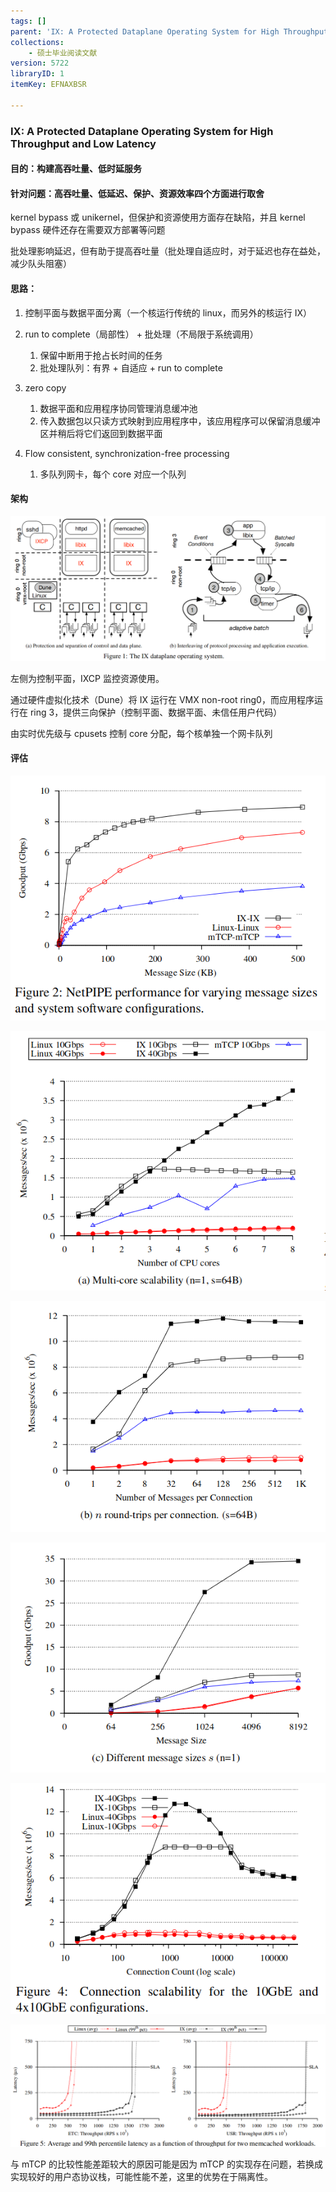 ```yaml
---
tags: []
parent: 'IX: A Protected Dataplane Operating System for High Throughput and Low Latency'
collections:
    - 硕士毕业阅读文献
version: 5722
libraryID: 1
itemKey: EFNAXBSR

---
```

### IX: A Protected Dataplane Operating System for High Throughput and Low Latency

#### 目的：构建高吞吐量、低时延服务

#### 针对问题：高吞吐量、低延迟、保护、资源效率四个方面进行取舍

kernel bypass 或 unikernel，但保护和资源使用方面存在缺陷，并且 kernel bypass 硬件还存在需要双方部署等问题

批处理影响延迟，但有助于提高吞吐量（批处理自适应时，对于延迟也存在益处，减少队头阻塞）

#### 思路：

1.  控制平面与数据平面分离（一个核运行传统的 linux，而另外的核运行 IX）

2.  run to complete（局部性） + 批处理（不局限于系统调用）

    1.  保留中断用于抢占长时间的任务
    2.  批处理队列：有界 + 自适应 + run to complete

3.  zero copy

    1.  数据平面和应用程序协同管理消息缓冲池
    2.  传入数据包以只读方式映射到应用程序中，该应用程序可以保留消息缓冲区并稍后将它们返回到数据平面

4.  Flow consistent, synchronization-free processing

    1.  多队列网卡，每个 core 对应一个队列

#### 架构

![\<img alt="" data-attachment-key="KDGWIS4Y" width="1137" height="524" src="attachments/KDGWIS4Y.png" ztype="zimage">](attachments/KDGWIS4Y.png)

左侧为控制平面，IXCP 监控资源使用。

通过硬件虚拟化技术（Dune）将 IX 运行在 VMX non-root ring0，而应用程序运行在 ring 3，提供三向保护（控制平面、数据平面、未信任用户代码）

由实时优先级与 cpusets 控制 core 分配，每个核单独一个网卡队列

#### 评估

![\<img alt="" data-attachment-key="VH3H8ZIM" width="573" height="446" src="attachments/VH3H8ZIM.png" ztype="zimage">](attachments/VH3H8ZIM.png)

![\<img alt="" data-attachment-key="NWRPN7UC" width="573" height="472" src="attachments/NWRPN7UC.png" ztype="zimage">](attachments/NWRPN7UC.png)

![\<img alt="" data-attachment-key="JWKE78I7" width="573" height="419" src="attachments/JWKE78I7.png" ztype="zimage">](attachments/JWKE78I7.png)

![\<img alt="" data-attachment-key="ARETZHRT" width="573" height="419" src="attachments/ARETZHRT.png" ztype="zimage">](attachments/ARETZHRT.png)

![\<img alt="" data-attachment-key="TU8QTSN6" width="573" height="419" src="attachments/TU8QTSN6.png" ztype="zimage">](attachments/TU8QTSN6.png)

![\<img alt="" data-attachment-key="IWFTSYIZ" width="1076" height="419" src="attachments/IWFTSYIZ.png" ztype="zimage">](attachments/IWFTSYIZ.png)

与 mTCP 的比较性能差距较大的原因可能是因为 mTCP 的实现存在问题，若换成实现较好的用户态协议栈，可能性能不差，这里的优势在于隔离性。
